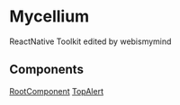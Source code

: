 # Mycellium
ReactNative Toolkit edited by webismymind

## Components
[RootComponent](https://github.com/webismymind/Mycellium/blob/master/Doc/Components/RootComponent.MD)
[TopAlert](https://github.com/webismymind/Mycellium/blob/master/Doc/Components/TopAlert.MD)